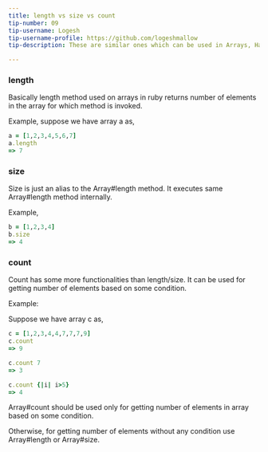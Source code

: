 ```yaml
---
title: length vs size vs count
tip-number: 09
tip-username: Logesh
tip-username-profile: https://github.com/logeshmallow
tip-description: These are similar ones which can be used in Arrays, Hashes or Objects. So where to use these and why is what is covered here.

---
```


### length

Basically length method used on arrays in ruby returns number of elements in the array for which method is invoked.

Example, suppose we have array a as,

```ruby
a = [1,2,3,4,5,6,7]
a.length
=> 7
```

### size

Size is just an alias to the Array#length method. It executes same Array#length method internally.

Example,

```ruby
b = [1,2,3,4]
b.size
=> 4
```

### count

Count has some more functionalities than length/size. It can be used for getting number of elements based on some condition. 

Example:

Suppose we have array c as,

```ruby
c = [1,2,3,4,4,7,7,7,9]
c.count
=> 9

c.count 7
=> 3

c.count {|i| i>5}
=> 4
```

Array#count should be used only for getting number of elements in array based on some condition.

Otherwise, for getting number of elements without any condition use Array#length or Array#size.